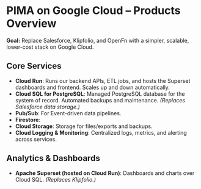 # PIMA on Google Cloud – Products Overview

**Goal:** Replace Salesforce, Klipfolio, and OpenFn with a simpler, scalable, lower-cost stack on Google Cloud.

## Core Services
- **Cloud Run**: Runs our backend APIs, ETL jobs, and hosts the Superset dashboards and frontend. Scales up and down automatically.
- **Cloud SQL for PostgreSQL**: Managed PostgreSQL database for the system of record. Automated backups and maintenance. *(Replaces Salesforce data storage.)*
- **Pub/Sub**: For Event-driven data pipelines.
- **Firestore**: 
- **Cloud Storage**: Storage for files/exports and backups.
- **Cloud Logging & Monitoring**: Centralized logs, metrics, and alerting across services.

## Analytics & Dashboards
- **Apache Superset (hosted on Cloud Run)**: Dashboards and charts over Cloud SQL. *(Replaces Klipfolio.)*

